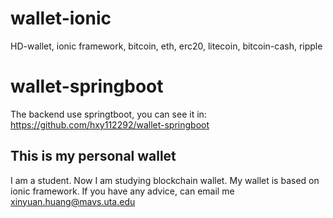# wallet-ionic
HD-wallet, ionic framework, bitcoin, eth, erc20, litecoin, bitcoin-cash, ripple

# wallet-springboot
The backend use springtboot, you can see it in: https://github.com/hxy112292/wallet-springboot

## This is my personal wallet

I am a student. Now I am studying blockchain wallet.
My wallet is based on ionic framework.
If you have any advice, can email me [xinyuan.huang@mavs.uta.edu](xinyuan.huang@mavs.uta.edu)
